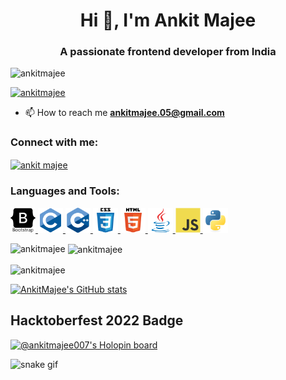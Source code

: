 <h1 align="center">Hi 👋, I'm Ankit Majee</h1>
<h3 align="center">A passionate frontend developer from India</h3>



<p align="left"> <img src="https://komarev.com/ghpvc/?username=ankitmajee&label=Profile%20views&color=0e75b6&style=flat" alt="ankitmajee" /> </p>

<p align="left"> <a href="https://github.com/ryo-ma/github-profile-trophy"><img src="https://github-profile-trophy.vercel.app/?username=ankitmajee" alt="ankitmajee" /></a> </p>

- 📫 How to reach me **ankitmajee.05@gmail.com**

<h3 align="left">Connect with me:</h3>
<p align="left">
<a href="https://www.linkedin.com/in/ankitmajee/" target="blank"><img align="center" src="https://raw.githubusercontent.com/rahuldkjain/github-profile-readme-generator/master/src/images/icons/Social/linked-in-alt.svg" alt="ankit majee" height="30" width="40" /></a>
</p>

<h3 align="left">Languages and Tools:</h3>
<p align="left"> <a href="https://getbootstrap.com" target="_blank" rel="noreferrer"> <img src="https://raw.githubusercontent.com/devicons/devicon/master/icons/bootstrap/bootstrap-plain-wordmark.svg" alt="bootstrap" width="40" height="40"/> </a> <a href="https://www.cprogramming.com/" target="_blank" rel="noreferrer"> <img src="https://raw.githubusercontent.com/devicons/devicon/master/icons/c/c-original.svg" alt="c" width="40" height="40"/> </a> <a href="https://www.w3schools.com/cpp/" target="_blank" rel="noreferrer"> <img src="https://raw.githubusercontent.com/devicons/devicon/master/icons/cplusplus/cplusplus-original.svg" alt="cplusplus" width="40" height="40"/> </a> <a href="https://www.w3schools.com/css/" target="_blank" rel="noreferrer"> <img src="https://raw.githubusercontent.com/devicons/devicon/master/icons/css3/css3-original-wordmark.svg" alt="css3" width="40" height="40"/> </a> <a href="https://www.w3.org/html/" target="_blank" rel="noreferrer"> <img src="https://raw.githubusercontent.com/devicons/devicon/master/icons/html5/html5-original-wordmark.svg" alt="html5" width="40" height="40"/> </a> <a href="https://www.java.com" target="_blank" rel="noreferrer"> <img src="https://raw.githubusercontent.com/devicons/devicon/master/icons/java/java-original.svg" alt="java" width="40" height="40"/> </a> <a href="https://developer.mozilla.org/en-US/docs/Web/JavaScript" target="_blank" rel="noreferrer"> <img src="https://raw.githubusercontent.com/devicons/devicon/master/icons/javascript/javascript-original.svg" alt="javascript" width="40" height="40"/> </a> <a href="https://www.python.org" target="_blank" rel="noreferrer"> <img src="https://raw.githubusercontent.com/devicons/devicon/master/icons/python/python-original.svg" alt="python" width="40" height="40"/> </a> </p>

<p><img align="left" src="https://github-readme-stats.vercel.app/api/top-langs?username=ankitmajee&show_icons=true&locale=en&layout=compact" alt="ankitmajee" /></p>

<p>&nbsp;<img align="center" src="https://github-readme-stats.vercel.app/api?username=ankitmajee&show_icons=true&locale=en" alt="ankitmajee" /></p>

<p><img align="center" src="https://github-readme-streak-stats.herokuapp.com/?user=ankitmajee&" alt="ankitmajee" /></p>

[![AnkitMajee's GitHub stats](https://stats.quine.sh/AnkitMajee/github)](https://quine.sh/profile/AnkitMajee)

<h2 align="left"> Hacktoberfest 2022 Badge</h2>

[![@ankitmajee007's Holopin board](https://holopin.io/api/user/board?user=ankitmajee007)](https://holopin.io/@ankitmajee007)


![snake gif](https://raw.githubusercontent.com/AnkitMajee/AnkitMajee/output/github-contribution-grid-snake.svg)

